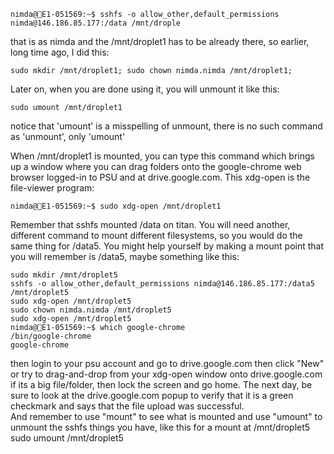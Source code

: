 ```
nimda@E1-051569:~$ sshfs -o allow_other,default_permissions nimda@146.186.85.177:/data /mnt/drople
```
that is as nimda and the /mnt/droplet1 has to be already there, so earlier, long time ago, I did this: 
```
sudo mkdir /mnt/droplet1; sudo chown nimda.nimda /mnt/droplet1;
```
Later on, when you are done using it, you will unmount it like this:
```
sudo umount /mnt/droplet1
```
notice that 'umount' is a misspelling of unmount, there is no such command as 'unmount', only 'umount'

When /mnt/droplet1 is mounted, you can type this command which brings up a window where you can drag folders onto the google-chrome web browser logged-in to PSU and at drive.google.com.  This xdg-open is the file-viewer program:
```
nimda@E1-051569:~$ sudo xdg-open /mnt/droplet1
```
Remember that sshfs mounted /data on titan.  You will need another, different command to mount different filesystems, 
so you would do the same thing for /data5.  You might help yourself by making a mount point that you will remember is /data5, maybe something like this:
```
sudo mkdir /mnt/droplet5
sshfs -o allow_other,default_permissions nimda@146.186.85.177:/data5 /mnt/droplet5
sudo xdg-open /mnt/droplet5
sudo chown nimda.nimda /mnt/droplet5
sudo xdg-open /mnt/droplet5
nimda@E1-051569:~$ which google-chrome
/bin/google-chrome
google-chrome
```
then login to your psu account and go to drive.google.com
then click "New" or try to drag-and-drop from your xdg-open window onto drive.google.com
if its a big file/folder, then lock the screen and go home.  The next day, be sure to look at the drive.google.com popup to verify that it is a green checkmark and says that the file upload was successful.  
And remember to use "mount" to see what is mounted and use "umount" to unmount the sshfs things you have, like this for a mount at /mnt/droplet5
sudo umount /mnt/droplet5



